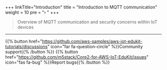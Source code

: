 +++
linkTitle="Introduction"
title = "Introduction to MQTT communication"
weight = 10
pre = "› "
+++


> Overview of MQTT communication and security concerns within IoT devices


---
{{% button href="https://github.com/aws-samples/aws-iot-edukit-tutorials/discussions" icon="far fa-question-circle" %}}Community support{{% /button %}} {{% button href="https://github.com/m5stack/Core2-for-AWS-IoT-EduKit/issues" icon="fas fa-bug" %}}Report bugs{{% /button %}}